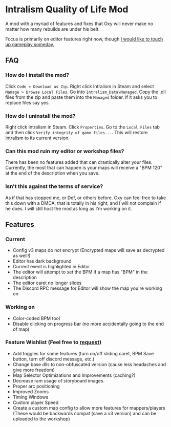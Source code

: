 # Intralism Quality of Life Mod
A mod with a myriad of features and fixes that Oxy will never make no matter how many rebuilds are under his belt.

Focus is primarily on editor features right now, though [I would like to touch up gameplay someday.](https://cdn.discordapp.com/attachments/646553696821444609/905530596632191066/91adfe01e7.png)

## FAQ
### How do I install the mod?
Click `Code > Download as Zip`. Right click Intralism in Steam and select `Manage > Browse Local Files`. Go into `Intralism_Data\Managed`. Copy the .dll files from the zip and paste them into the `Managed` folder. If it asks you to replace files say yes.

### How do I uninstall the mod?
Right click Intralism in Steam. Click `Properties`. Go to the `Local Files` tab and then click `Verify integrity of game files...`. This will restore Intralism to its current version.

### Can this mod ruin my editor or workshop files?
There has been no features added that can drastically alter your files. Currently, the most that can happen is your maps will receive a "BPM 120" at the end of the description when you save.

### Isn't this against the terms of service?
As if that has stopped me, or Def, or others before. Oxy can feel free to take this down with a DMCA, that is totally in his right, and I will not complain if he does. I will still host the mod as long as I'm working on it.

## Features
### Current
- Config v3 maps do not encrypt (Encrypted maps will save as decrypted as well!)
- Editor has dark background
- Current event is highlighted in Editor
- The editor will attempt to set the BPM if a map has "BPM" in the description
- The editor caret no longer slides
- The Discord RPC message for Editor will show the map you're working on

### Working on
- Color-coded BPM tool
- Disable clicking on progress bar (no more accidentally going to the end of map)

### Feature Wishlist (Feel free to [request](https://github.com/FlyingRabidUnicornPig/IntralismQoLMod/issues))
- Add toggles for some features (turn on/off sliding caret, BPM Save button, turn off discord message, etc.)
- Change base dlls to non-obfuscated version (cause less headaches and give more freedom)
- Map Selector Optimizations and Improvements (caching?)
- Decrease ram usage of storyboard images.
- Proper arc positioning
- Improved Zooms
- Timing Windows
- Custom player Speed
- Create a custom map config to allow more features for mappers/players (These would be backwards compat (save a v3 version) and can be uploaded to the workshop)
